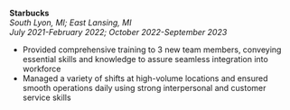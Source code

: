 **Starbucks**    
_South Lyon, MI; East Lansing, MI_  
_July 2021-February 2022; October 2022-September 2023_   
* Provided comprehensive training to 3 new team members, conveying essential skills and knowledge to assure seamless integration into workforce
* Managed a variety of shifts at high-volume locations and ensured smooth operations daily using strong interpersonal and customer service skills